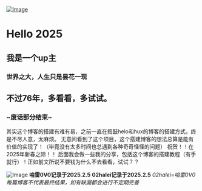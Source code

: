 [![Image](https://github.com/user-attachments/assets/eff5ce6b-686c-43dd-92f9-776fccea9e73)](https://space.bilibili.com/524530873?spm_id_from=333.1007.0.0)
# Hello 2025
## 我是一个up主
### 世界之大，人生只是昙花一现
## 不过76年，多看看，多试试。
### ~废话部分结束~
其实这个博客的搭建有难有易，之前一直在捣鼓helo和hux的博客的搭建方式，终是不尽人意，太麻烦。
无意间看到了这个项目，这个搭建博客的想法总算是能有价值的实现了！（毕竟没有太多时间也总遇到各种奇奇怪怪的问题）
祝贺！！在2025年新春之际！！
后面我会做一些我的分享，包括这个博客的搭建教程（有手就行）！正如前文所说不要钱为什么不去看看，试试？？


![Image](https://github.com/user-attachments/assets/cb78864e-1d72-458a-91e6-dafa09ad4a33)
 **哈雷0V0记录于2025.2.5**
**02halei记录于2025.2.5**
     _02halei=哈雷0V0_
_每篇博客不代表最终结果，如有缺漏都会进行不定期完善_
